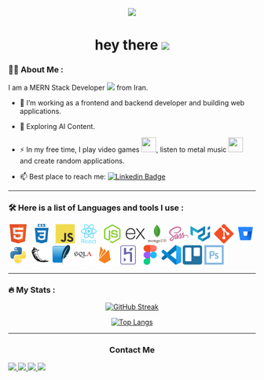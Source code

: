 <div id='header' align='center'>
  <img src='https://media.giphy.com/media/WSBeyxvC1jH496xQGA/giphy.gif' width='400' />
</div>
<div id='body'>
  <h1 align='center'>
    hey there
    <img src="https://media.giphy.com/media/hvRJCLFzcasrR4ia7z/giphy.gif" width="30px" />
  </h1>

### :man_technologist: About Me :
I am a MERN Stack Developer <img src="https://media.giphy.com/media/WUlplcMpOCEmTGBtBW/giphy.gif" width="30" /> from Iran.

- :telescope: I’m working as a frontend and backend developer and building web applications.

- :seedling: Exploring AI Content.

- :zap: In my free time, I play video games <img src='https://media.giphy.com/media/XbVMnNMJIDTG0yQSHT/giphy.gif' width='30' height='30' />, listen to metal music <img src='https://media.giphy.com/media/W10B2aNJqdMtuR7uGm/giphy.gif' width='30' height='30' /> and create random applications.

- :mailbox: Best place to reach me: [![Linkedin Badge](https://img.shields.io/badge/-LinkedIn-blue?style=flat&logo=Linkedin&logoColor=white)](href='https://linkedin.com/in/hrsadati')

<hr />
  
### :hammer_and_wrench: Here is a list of Languages and tools I use :
  <div>
    <img src="https://github.com/devicons/devicon/blob/master/icons/html5/html5-original.svg" title="HTML5" alt="HTML" width="40" height="40"/>&nbsp;
    <img src="https://github.com/devicons/devicon/blob/master/icons/css3/css3-plain-wordmark.svg"  title="CSS3" alt="CSS" width="40" height="40"/>&nbsp;
    <img src="https://github.com/devicons/devicon/blob/master/icons/javascript/javascript-original.svg" title="JavaScript" alt="JavaScript" width="40" height="40"/>&nbsp;
    <img src="https://github.com/devicons/devicon/blob/master/icons/react/react-original-wordmark.svg" title="React" alt="React" width="40" height="40"/>&nbsp;
    <img src="https://github.com/devicons/devicon/blob/master/icons/nodejs/nodejs-original.svg" title="NodeJS" alt="NodeJS" width="40" height="40"/>&nbsp;
    <img src="https://github.com/devicons/devicon/blob/master/icons/express/express-original.svg" title="Express" **alt="Express" width="40" height="40"/>
    <img src="https://github.com/devicons/devicon/blob/master/icons/mongodb/mongodb-original-wordmark.svg" title="MongoDB" **alt="MongoDB" width="40" height="40"/>
    <img src="https://github.com/devicons/devicon/blob/master/icons/sass/sass-original.svg" title="Sass" **alt="Sass" width="40" height="40"/>
    <img src="https://github.com/devicons/devicon/blob/master/icons/materialui/materialui-original.svg" title="Material UI" alt="Material UI" width="40" height="40"/>&nbsp;
    <img src="https://github.com/devicons/devicon/blob/master/icons/git/git-original.svg" title="Git" **alt="Git" width="40" height="40"/>
    <img src="https://github.com/devicons/devicon/blob/master/icons/bitbucket/bitbucket-original.svg" title="BitBucket" **alt="BitBucket" width="40" height="40"/>
    <img src="https://github.com/devicons/devicon/blob/master/icons/python/python-original.svg" title="Python" **alt="Python" width="40" height="40"/>
    <img src="https://github.com/devicons/devicon/blob/master/icons/flask/flask-original.svg" title="Flask" **alt="Flask" width="40" height="40"/>
    <img src="https://github.com/devicons/devicon/blob/master/icons/sqlite/sqlite-original.svg" title="SQLite" **alt="SQLite" width="40" height="40"/>
    <img src="https://github.com/devicons/devicon/blob/master/icons/sqlalchemy/sqlalchemy-original.svg" title="SQLAlchemy" **alt="SQLAlchemy" width="40" height="40"/>
    <img src="https://github.com/devicons/devicon/blob/master/icons/firebase/firebase-plain.svg" title="Firebase" alt="Firebase" width="40" height="40"/>&nbsp;
    <img src="https://github.com/devicons/devicon/blob/master/icons/heroku/heroku-original.svg" title="Heroku" **alt="Heroku" width="40" height="40"/>
    <img src="https://github.com/devicons/devicon/blob/master/icons/figma/figma-original.svg" title="Figma" **alt="Figma" width="40" height="40"/>
    <img src="https://github.com/devicons/devicon/blob/master/icons/vscode/vscode-original.svg" title="VSCode" **alt="VSCode" width="40" height="40"/>
    <img src="https://github.com/devicons/devicon/blob/master/icons/trello/trello-plain.svg" title="Trello" **alt="Trello" width="40" height="40"/>
    <img src="https://github.com/devicons/devicon/blob/master/icons/photoshop/photoshop-line.svg" title="PhotoShop" **alt="PhotoShop" width="40" height="40"/>
  </div>
  <hr />
  <div id='stats'>

  ### :fire: My Stats :
<div align='center'>
  
[![GitHub Streak](http://github-readme-streak-stats.herokuapp.com?user=Hamid47-hrs&theme=dark&background=000000)](https://git.io/streak-stats)
      
[![Top Langs](https://github-readme-stats.vercel.app/api/top-langs/?username=Hamid47-hrs&layout=compact&theme=vision-friendly-dark)](https://github.com/anuraghazra/github-readme-stats)
    </div>
  </div>
</div>
<hr />
<div id='contact-me'>
<h3 align="center">Contact Me</h3>
  <a href='https://linkedin.com/in/hrsadati'>
    <img src='https://img.shields.io/badge/LinkedIn-blue?logo=linkedin&logoColor=white' />
  </a>
  <a href='mailto:hamid47.hrs@gmail.com'>
    <img src='https://img.shields.io/badge/Gmail-red?logo=gmail&logoColor=white' />
  </a>
  <a href='https://twitter.com/hamidrs47'>
    <img src='https://img.shields.io/badge/twitter-blue?logo=twitter&logoColor=white' />
  </a>
  <a href='https://t.me/hamid47hrs'>
    <img src='https://img.shields.io/badge/telegram-blue?logo=telegram&logoColor=white' />
  </a>
</div>
<div id='view-rate' align='center'>
  <img src="https://komarev.com/ghpvc/?username=Hamid47-hrs&style=flat-square&color=blue" alt=""/>
</div>
